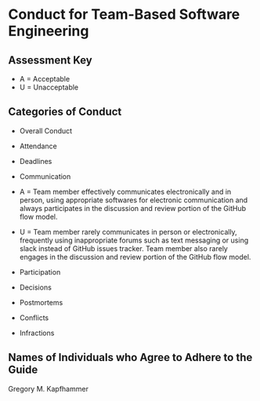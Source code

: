 # Conduct for Team-Based Software Engineering

## Assessment Key

* A = Acceptable
* U = Unacceptable

## Categories of Conduct

* Overall Conduct
* Attendance
* Deadlines
* Communication

 * A =  Team member effectively communicates electronically and in person, using
  appropriate softwares for electronic communication and always participates in
  the discussion and review portion of the GitHub flow model.
 * U =  Team member rarely communicates in person or electronically, frequently
  using inappropriate forums such as text messaging or using slack instead of
  GitHub issues tracker. Team member also rarely engages in the discussion and
  review portion of the GitHub flow model.


* Participation
* Decisions
* Postmortems
* Conflicts
* Infractions

## Names of Individuals who Agree to Adhere to the Guide

Gregory M. Kapfhammer
